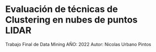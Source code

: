 # Evaluación de técnicas de Clustering en nubes de puntos LIDAR
Trabajo Final de Data Mining
AÑO: 2022
Autor: Nicolas Urbano Pintos
